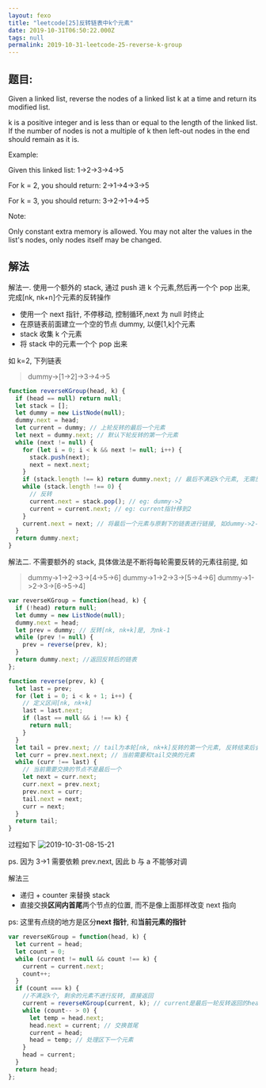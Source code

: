 ```yaml
---
layout: fexo
title: "leetcode[25]反转链表中k个元素"
date: 2019-10-31T06:50:22.000Z
tags: null
permalink: 2019-10-31-leetcode-25-reverse-k-group
---
```


## 题目:

Given a linked list, reverse the nodes of a linked list k at a time and return its modified list.

k is a positive integer and is less than or equal to the length of the linked list. If the number of nodes is not a multiple of k then left-out nodes in the end should remain as it is.

Example:

Given this linked list: 1->2->3->4->5

For k = 2, you should return: 2->1->4->3->5

For k = 3, you should return: 3->2->1->4->5

Note:

Only constant extra memory is allowed.
You may not alter the values in the list's nodes, only nodes itself may be changed.

## 解法

解法一. 使用一个额外的 stack, 通过 push 进 k 个元素,然后再一个个 pop 出来, 完成[nk, nk+n]个元素的反转操作

- 使用一个 next 指针, 不停移动, 控制循环,next 为 null 时终止
- 在原链表前面建立一个空的节点 dummy, 以便[1,k]个元素
- stack 收集 k 个元素
- 将 stack 中的元素一个个 pop 出来

如 k=2, 下列链表

> dummy->[1->2]->3->4->5

```js
function reverseKGroup(head, k) {
  if (head == null) return null;
  let stack = [];
  let dummy = new ListNode(null);
  dummy.next = head;
  let current = dummy; // 上轮反转的最后一个元素
  let next = dummy.next; // 默认下轮反转的第一个元素
  while (next != null) {
    for (let i = 0; i < k && next != null; i++) {
      stack.push(next);
      next = next.next;
    }
    if (stack.length !== k) return dummy.next; // 最后不满足k个元素, 无需反转
    while (stack.length !== 0) {
      // 反转
      current.next = stack.pop(); // eg: dummy->2
      current = current.next; // eg: current指针移到2
    }
    current.next = next; // 将最后一个元素与原剩下的链表进行链接, 如dummy->2->1与3->4
  }
  return dummy.next;
}
```

解法二.
不需要额外的 stack, 具体做法是不断将每轮需要反转的元素往前提, 如

> dummy->1->2->3->[4->5->6]
> dummy->1->2->3->[5->4->6]
> dummy->1->2->3->[6->5->4]

```js
var reverseKGroup = function(head, k) {
  if (!head) return null;
  let dummy = new ListNode(null);
  dummy.next = head;
  let prev = dummy; // 反转[nk, nk+k]是, 为nk-1
  while (prev != null) {
    prev = reverse(prev, k);
  }
  return dummy.next; //返回反转后的链表
};

function reverse(prev, k) {
  let last = prev;
  for (let i = 0; i < k + 1; i++) {
    // 定义区间[nk, nk+k]
    last = last.next;
    if (last == null && i !== k) {
      return null;
    }
  }
  let tail = prev.next; // tail为本轮[nk, nk+k]反转的第一个元素, 反转结束后会变为最后一个
  let curr = prev.next.next; // 当前需要和tail交换的元素
  while (curr !== last) {
    // 当前需要交换的节点不是最后一个
    let next = curr.next;
    curr.next = prev.next;
    prev.next = curr;
    tail.next = next;
    curr = next;
  }
  return tail;
}
```

过程如下
![2019-10-31-08-15-21](http://blog.chenxiaoyao.cn/image/2019/10/2019-10-31-08-15-21.png)

ps. 因为 3->1 需要依赖 prev.next, 因此 b 与 a 不能够对调

解法三

- 递归 + counter 来替换 stack
- 直接交换**区间内首尾**两个节点的位置, 而不是像上面那样改变 next 指向

ps: 这里有点绕的地方是区分**next 指针**, 和**当前元素的指针**

```js
var reverseKGroup = function(head, k) {
  let current = head;
  let count = 0;
  while (current != null && count !== k) {
    current = current.next;
    count++;
  }
  if (count === k) {
    //不满足k个, 剩余的元素不进行反转, 直接返回
    current = reverseKGroup(current, k); // current是最后一轮反转返回的head,也就是本次反转的最后一个元素
    while (count-- > 0) {
      let temp = head.next;
      head.next = current; // 交换首尾
      current = head;
      head = temp; // 处理区下一个元素
    }
    head = current;
  }
  return head;
};
```
